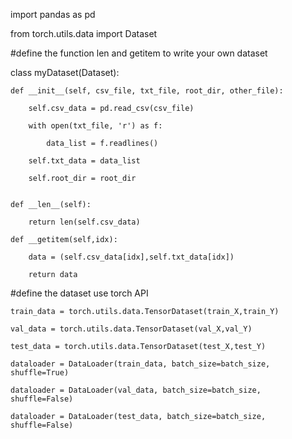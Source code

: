 
import pandas as pd

from torch.utils.data import Dataset

#define the function len and getitem to write your own dataset

class myDataset(Dataset):

    def __init__(self, csv_file, txt_file, root_dir, other_file):
    
        self.csv_data = pd.read_csv(csv_file)
        
        with open(txt_file, 'r') as f:
        
            data_list = f.readlines()
            
        self.txt_data = data_list
        
        self.root_dir = root_dir
        
        
    def __len__(self):
    
        return len(self.csv_data)
    
    def __getitem(self,idx):
    
        data = (self.csv_data[idx],self.txt_data[idx])
        
        return data
        
        
#define the dataset use torch API
 
    train_data = torch.utils.data.TensorDataset(train_X,train_Y)
                                                
    val_data = torch.utils.data.TensorDataset(val_X,val_Y)
                                              
    test_data = torch.utils.data.TensorDataset(test_X,test_Y)
    
    dataloader = DataLoader(train_data, batch_size=batch_size, shuffle=True)

    dataloader = DataLoader(val_data, batch_size=batch_size, shuffle=False)

    dataloader = DataLoader(test_data, batch_size=batch_size, shuffle=False)
